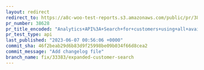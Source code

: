 ```yaml
---
layout: redirect
redirect_to: https://a8c-woo-test-reports.s3.amazonaws.com/public/pr/38628/api/index.html
pr_number: 38628
pr_title_encoded: "Analytics+API%3A+Search+for+customers+using+all+available+search+fields+instead+of+having+to+choose+one"
pr_test_type: api
last_published: "2023-06-07 00:56:06 +0000"
commit_sha: 46f2beab29d6b83d9f25998be09b034f66d8cea2
commit_message: "Add changelog file"
branch_name: fix/33383/expanded-customer-search
---
```

